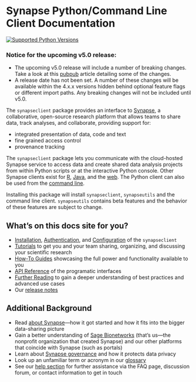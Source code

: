 # Synapse Python/Command Line Client Documentation

[![Supported Python Versions](https://img.shields.io/pypi/pyversions/synapseclient.svg)](https://pypi.org/project/synapseclient/)

### **Notice for the upcoming v5.0 release:**

- The upcoming v5.0 release will include a number of breaking changes. Take a look at
this [pubpub](https://sagebionetworks.pubpub.org/pub/828a3x4k/release/1) article
detailing some of the changes.
- A release date has not been set. A number of these changes will be available within
the 4.x.x versions hidden behind optional feature flags or different import paths. Any
breaking changes will not be included until v5.0.

The `synapseclient` package provides an interface to [Synapse](http://www.synapse.org), a collaborative, open-source research platform that allows teams to share data, track analyses, and collaborate, providing support for:

- integrated presentation of data, code and text
- fine grained access control
- provenance tracking

The `synapseclient` package lets you communicate with the cloud-hosted Synapse service to access data and create shared data analysis projects from within Python scripts or at the interactive Python console. Other Synapse clients exist for [R](https://r-docs.synapse.org/), [Java](https://github.com/Sage-Bionetworks/Synapse-Repository-Services/tree/develop/client/synapseJavaClient), and the [web](https://www.synapse.org/). The Python client can also be used from the [command line](tutorials/command_line_client.md).

Installing this package will install `synapseclient`, `synapseutils` and the command line client. `synapseutils` contains beta features and the behavior of these features are subject to change.

## What’s on this docs site for you?
* [Installation](./tutorials/installation.md), [Authentication](./tutorials/authentication.md), and [Configuration](./tutorials/configuration.md) of the `synapseclient`
* [Tutorials](./tutorials/home.md) to get you and your team sharing, organizing, and discussing your scientific research
* [How-To Guides](./guides/home.md) showcasing the full power and functionality available to you
* [API Reference](./reference/client.md) of the programatic interfaces
* [Further Reading](./explanations/home.md) to gain a deeper understanding of best practices and advanced use cases
* Our [release notes](./news.md)

## Additional Background

* Read [about Synapse](https://help.synapse.org/docs/About-Synapse.2058846607.html)—how it got started and how it fits into the bigger data-sharing picture
* Gain a better understanding of [Sage Bionetworks](https://help.synapse.org/docs/About-Synapse.2058846607.html#AboutSynapse-WhomanagesSynapse?) (that’s us—the nonprofit organization that created Synapse) and our other platforms that coincide with Synapse (such as portals)
* Learn about [Synapse governance](https://help.synapse.org/docs/Synapse-Governance.2004255211.html) and how it protects data privacy
* Look up an unfamiliar term or acronym in our [glossary](https://help.synapse.org/docs/Glossary.2667938103.html)
* See our [help section](https://help.synapse.org/docs/Help.2650865669.html) for further assistance via the FAQ page, discussion forum, or contact information to get in touch

